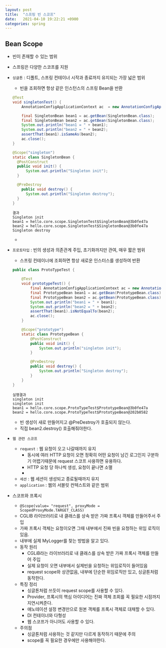 ```yaml
---
layout: post
title:  "스프링 빈 스코프"
date:   2021-04-10 19:22:21 +0900
categories: spring
---
```

## Bean Scope
 - 빈이 존재할 수 있는 범위
 - 스프링은 다양한 스코프를 지원
 - ```싱글톤``` : 디폴트, 스프링 컨테이너 시작과 종료까지 유지되는 가장 넓은 범위
    - 빈을 조회하면 항상 같은 인스턴스의 스프링 Bean을 반환
    ```java
    @Test
    void singletonTest() {
        AnnotationConfigApplicationContext ac  = new AnnotationConfigApplicationContext(SingletonBean.class);

        final SingletonBean bean1 = ac.getBean(SingletonBean.class);
        final SingletonBean bean2 = ac.getBean(SingletonBean.class);
        System.out.println("bean1 = " + bean1);
        System.out.println("bean2 = " + bean2);
        assertThat(bean1).isSameAs(bean2);
        ac.close();
    }

    @Scope("singleton")
    static class SingletonBean {
      @PostConstruct
      public void init() {
          System.out.println("Singleton init");
      }

      @PreDestroy
        public void destroy() {
          System.out.println("Singleton destroy");
      }
    }
    ```
    
    ```
    결과 
    Singleton init
    bean1 = hello.core.scope.SingletonTest$SingletonBean@3b0fe47a
    bean2 = hello.core.scope.SingletonTest$SingletonBean@3b0fe47a
    Singleton destroy
    ```
    - 
 - ```프로토타입``` : 빈의 생성과 의존관계 주입, 초기화까지만 관여, 매우 짧은 범위
    - 스프링 컨테이너에 조회하면 항상 새로운 인스터스를 생성하여 반환
    ```java
    public class ProtoTypeTest {

        @Test
        void prototypeTest() {
            final AnnotationConfigApplicationContext ac = new AnnotationConfigApplicationContext(PrototypeBean.class);
            final PrototypeBean bean1 = ac.getBean(PrototypeBean.class);
            final PrototypeBean bean2 = ac.getBean(PrototypeBean.class);
            System.out.println("bean1 = " + bean1);
            System.out.println("bean2 = " + bean2);
            assertThat(bean1).isNotEqualTo(bean2);
            ac.close();
        }

        @Scope("prototype")
        static class PrototypeBean {
            @PostConstruct
            public void init() {
                System.out.println("singleton init");
            }

            @PreDestroy
            public void destroy() {
                System.out.println("Singleton destroy");
            }
        }
    }
    ```

    ```
    실행결과
    singleton init
    singleton init
    bean1 = hello.core.scope.ProtoTypeTest$PrototypeBean@3b0fe47a
    bean2 = hello.core.scope.ProtoTypeTest$PrototypeBean@202b0582
    ```
    - 빈 생성이 새로 만들어지고 @PreDestroy가 호출되지 않는다.
    - 직접 bean2.destroy() 호출해줘야한다.
 - ```웹 관련 스코프```
    - ```request``` : 웹 요청이 오고 나갈때까지 유지
        - 동시에 여러 HTTP 요청이 오면 정확히 어떤 요청이 남긴 로그인지 구분하기 어렵기때문에 request 스코프 사용하면 유용하다.
        - HTTP 요청 당 하나씩 생성, 요청이 끝나면 소멸
        - 
    - ```세션``` : 웹 세션이 생성되고 종료될때까지 유지
    - ```application``` : 웹의 서블릿 컨텍스트와 같은 범위

- 스코프와 프록시
  - ```@Scope(value= "request", proxyMode = ScopedProxyMode.TARGET_CLASS)```
  - CGLIB 라이브러리로 내 클래스를 상속 받은 가짜 프록시 객체를 만들어주서 주입
  - 가짜 프록시 객체는 요청이오면 그때 내부에서 진짜 빈을 요청하는 위임 로직이 있음.
  - 내부에 실제 MyLogger를 찾는 방법을 알고 있다.
  - 동작 원리
    - CGLiB라는 라이브러리로 내 클래스를 상속 받은 가짜 프록시 객체를 만들어 주입
    - 실제 요청이 오면 내부에서 실제빈을 요청하는 위임로직이 들어있음
    - request scope와 상관없음, 내부에 단순한 위임로직만 있고, 싱글톤처럼 동작한다.
  - 특징 정리
    - 싱글톤처럼 쓰듯이 request scope를 사용할 수 있다.
    - Provider, 프록시의 핵심 아이디어는 진짜 객체 조회를 꼭 필요한 시점까지 지연시켜준다.
    - 애노테이션 설정 변경만으로 원본 객체를 프록시 객체로 대채할 수 있다.
    - DI 컨테이너와 다형성
    - 웹 스코프가 아니어도 사용할 수 있다.
  - 주의점
    - 싱글톤처럼 사용하는 것 같지만 다르게 동작하기 때문에 주의
    - scope를 꼭 필요한 경우에만 사용해야한다.